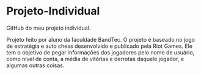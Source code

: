 # Projeto-Individual
GitHub do meu projeto individual.

Projeto feito por aluno da faculdade BandTec.
O projeto é baseado no jogo de estratégia e auto chess
desenvolvido e publicado pela Riot Games.
Ele tem o objetivo de pegar informações dos jogadores
pelo nome de usuário, como nível de conta, a média
de vitórias e derrotas daquele jogador, e algumas
outras coisas.